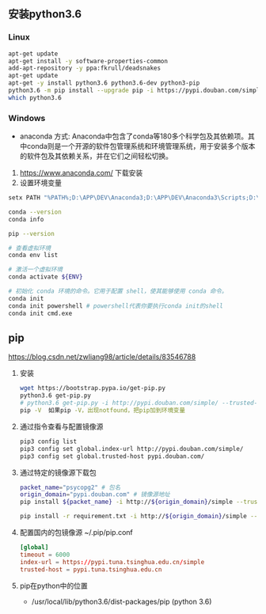 ## 安装python3.6
### Linux
```bash
apt-get update
apt-get install -y software-properties-common
add-apt-repository -y ppa:fkrull/deadsnakes
apt-get update
apt-get -y install python3.6 python3.6-dev python3-pip
python3.6 -m pip install --upgrade pip -i https://pypi.douban.com/simple
which python3.6
```

### Windows
- anaconda 方式: Anaconda中包含了conda等180多个科学包及其依赖项。其中conda则是一个开源的软件包管理系统和环境管理系统，用于安装多个版本的软件包及其依赖关系，并在它们之间轻松切换。

1. https://www.anaconda.com/ 下载安装
2. 设置环境变量
```bash
setx PATH "%PATH%;D:\APP\DEV\Anaconda3;D:\APP\DEV\Anaconda3\Scripts;D:\APP\DEV\Anaconda3\Library\bin"
```
```bash
conda --version
conda info

pip --version

# 查看虚拟环境
conda env list

# 激活一个虚拟环境
conda activate ${ENV}

# 初始化 conda 环境的命令。它用于配置 shell，使其能够使用 conda 命令。
conda init
conda init powershell # powershell代表你要执行conda init的shell
conda init cmd.exe

```

## pip
https://blog.csdn.net/zwliang98/article/details/83546788
1. 安装
    ```bash
    wget https://bootstrap.pypa.io/get-pip.py
    python3.6 get-pip.py
    # python3.6 get-pip.py -i http://pypi.douban.com/simple/ --trusted-host pypi.douban.com
    pip -V  如果pip -V，出现notfound，把pip加到环境变量
    ```

3. 通过指令查看与配置镜像源
    ```bash
    pip3 config list
    pip3 config set global.index-url http://pypi.douban.com/simple/
    pip3 config set global.trusted-host pypi.douban.com/
    ```

2. 通过特定的镜像源下载包
    ```bash
    packet_name="psycopg2" # 包名
    origin_domain="pypi.douban.com" # 镜像源地址
    pip install ${packet_name} -i http://${origin_domain}/simple --trusted-host ${origin_domain}

    pip install -r requirement.txt -i http://${origin_domain}/simple --trusted-host ${origin_domain}
    ```

3. 配置国内的包镜像源 ~/.pip/pip.conf
    ```conf
    [global]
    timeout = 6000
    index-url = https://pypi.tuna.tsinghua.edu.cn/simple
    trusted-host = pypi.tuna.tsinghua.edu.cn
    ```

4.  pip在python中的位置
    - /usr/local/lib/python3.6/dist-packages/pip (python 3.6)